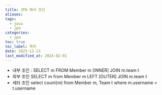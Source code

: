```yaml
---
title: JPA 에서 조인
aliases: 
tags:
  - java
  - jpa
categories:
  - jpa
toc: true
toc_label: 목차
date: 2023-12-13
last_modified_at: 2024-02-01
---
```

- 내부 조인 : 
	SELECT m FROM Member m [INNER] JOIN m.team t
- 외부 조인
	SELECT m from Member m LEFT [OUTER] JOIN m.team t
- 세타 조인
	select count(m) from Member m, Team t where m.username = t.username